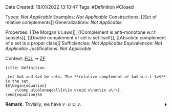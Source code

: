 <br />
<br />

Date Created: 18/01/2022 13:10:47
Tags: #Definition #Closed 

Types: _Not Applicable_
Examples: _Not Applicable_ 
Constructions: [[Set of relative complements]]
Generalizations: _Not Applicable_

Properties: [[De Morgan's Laws]], [[Complement is anti-monotone w.r.t subsets]], [[Double complement of set is set itself]], [[Absolute complement of a set is a proper class]]
Sufficiencies: _Not Applicable_
Equivalences: _Not Applicable_
Justifications: _Not Applicable_

Context: [$\textrm{FOL}$](obsidian://open?file=First%20Order%20Logic)$\,\,\rightsquigarrow\,\,$[$\textrm{ZF}$](obsidian://open?file=Zermelo-Fraenkel%20Set%20Theory)

``` ad-Definition
title: Definition.

_Let $u$ and $v$ be sets. The **relative complement of $u$ w.r.t $v$** is the set_
$$\begin{equation}
    v\comp u\coloneqq\l\{x\in v\mid x\not\in u\r\}.
\end{equation}$$

```

**Remark.** Trivially, we have $v\comp u\subseteq v$.<span style="float:right;">$\blacklozenge$</span>
